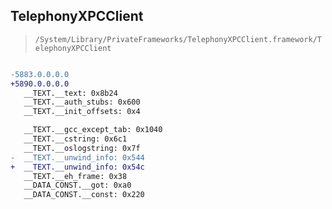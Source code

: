 ## TelephonyXPCClient

> `/System/Library/PrivateFrameworks/TelephonyXPCClient.framework/TelephonyXPCClient`

```diff

-5883.0.0.0.0
+5890.0.0.0.0
   __TEXT.__text: 0x8b24
   __TEXT.__auth_stubs: 0x600
   __TEXT.__init_offsets: 0x4

   __TEXT.__gcc_except_tab: 0x1040
   __TEXT.__cstring: 0x6c1
   __TEXT.__oslogstring: 0x7f
-  __TEXT.__unwind_info: 0x544
+  __TEXT.__unwind_info: 0x54c
   __TEXT.__eh_frame: 0x38
   __DATA_CONST.__got: 0xa0
   __DATA_CONST.__const: 0x220

```
